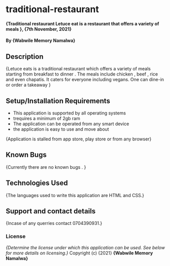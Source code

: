 # traditional-restaurant
#### {Traditional restaurant Letuce eat is a restaurant that offers a variety of meals }, {7th November, 2021}
#### By **{Wabwile Memory Namalwa}**
## Description
{Letuce eats is a traditional restaurant which offers a variety of meals starting from breakfast to dinner . The meals include chicken , beef , rice  and even chapatis. It caters for everyone including vegans. One can dine-in or order a  takeaway }
## Setup/Installation Requirements
* This application is supported by all operating systems
* trequires a minimum of 2gb ram
* The application can be operated from any smart device
* the application is easy to use and move about

{Application is stalled from app store, play store or from any browser}
## Known Bugs
{Currently there are no known bugs . }
## Technologies Used
{The languages used to write this application are HTML and CSS.}
## Support and contact details
{Incase of any querries contact 0704390931.}
### License
*{Determine the license under which this application can be used.  See below for more details on licensing.}*
Copyright (c) {2021} **{Wabwile Memory Namalwa}**
